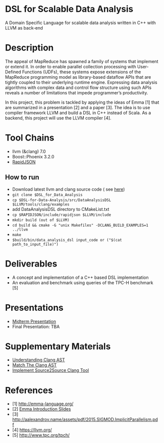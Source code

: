 # DSL for Scalable Data Analysis
A Domain Specific Language for scalable data analysis written in C++ with LLVM as back-end 

# Description
The appeal of MapReduce has spawned a family of systems that implement or extend it. In order to enable parallel collection processing with User-Defined Functions (UDFs), these systems expose extensions of the MapReduce programming model as library-based dataflow APIs that are tightly coupled to their underlying runtime engine. Expressing data analysis algorithms with complex data and control flow structure using such APIs reveals a number of limitations that impede programmer’s productivity.

In this project, this problem is tackled by applying the ideas of Emma [1] that are summarized in a presentation [2] and a paper [3]. The idea is to use compiler framework LLVM and build a DSL in C++ instead of Scala. As a backend, this project will use the LLVM compiler [4].

# Tool Chains
* llvm (&clang) 7.0
* Boost::Phoenix 3.2.0
* [RapidJSON](http://rapidjson.org/)

## How to run
* Download latest llvm and clang source code ( see [here](https://clang.llvm.org/get_started.html))
* `git clone $DSL_for_Data_Analysis`
* `cp $DSL-for-Data-Analysis/src/DataAnalysisDSL $LLVM/tools/clang/examples`
* add DataAnalysisDSL directory to CMakeList.txt
* `cp $RAPIDJSON/include/rapidjson $LLVM/include`
* `mkdir build (out of $LLVM)`
* `cd build && cmake -G "unix Makefiles" -DCLANG_BUILD_EXAMPLES=1 ../llvm`
* `make`
* `$build/bin/data_analysis_dsl input_code or ("$(cat path_to_input_file)")`

# Deliverables
* A concept and implementation of a C++ based DSL implementation
* An evaluation and benchmark using queries of the TPC-H benchmark [5]

# Presentations
* [Midterm Presentation](https://docs.google.com/presentation/d/1qKCc-usSp4yyKjJsFRIqfw5l5ffWULwigyTIkNzoBO8/edit?usp=sharing)
* Final Presentation: TBA

# Supplementary Materials 
* [Understanding Clang AST](https://jonasdevlieghere.com/understanding-the-clang-ast/)
* [Match The Clang AST](https://clang.llvm.org/docs/LibASTMatchers.html)
* [Implement Source2Source Clang Tool](http://www.voidcn.com/article/p-tpecfzhv-os.html)


# References
* [1] http://emma-language.org/
* [2] [Emma Introduction Slides](https://docs.google.com/presentation/d/1IM6VhGGg--dx5dEnCJtWkD0JXCl9Sw-wzTgr3Cj6uig/edit#slide=id.g1e346bc9de_0_6)
* [3] http://aalexandrov.name/assets/pdf/2015.SIGMOD.ImplicitParallelism.pdf
* [4] https://llvm.org/
* [5] http://www.tpc.org/tpch/

